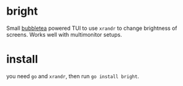 # bright

Small [bubbletea](https://github.com/charmbracelet/bubbletea) powered TUI to
use `xrandr` to change brightness of screens. Works well with multimonitor
setups.

# install

you need `go` and `xrandr`, then run `go install bright`.
